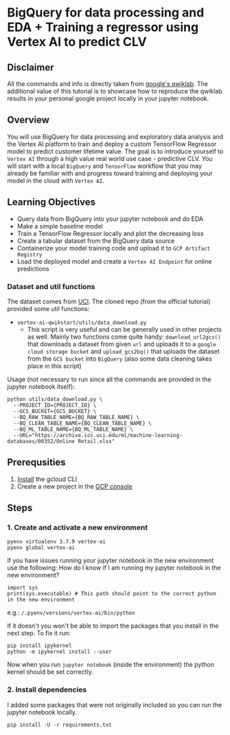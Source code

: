 # BigQuery for data processing and EDA + Training a regressor using Vertex AI to predict CLV

## Disclaimer

All the commands and info is directly taken from [google's qwiklab](https://www.qwiklabs.com/focuses/18940?parent=catalog). The additional value of this tutorial is to showcase how to reproduce the qwiklab results in your personal google project locally in your jupyter notebook.

## Overview

You will use BigQuery for data processing and exploratory data analysis and the Vertex AI platform to train and deploy a custom TensorFlow Regressor model to predict customer lifetime value. The goal is to introduce yourself to `Vertex AI` through a high value real world use case - predictive CLV. You will start with a local `BigQuery` and `TensorFlow` workflow that you may already be familiar with and progress toward training and deploying your model in the cloud with `Vertex AI`.

 ## Learning Objectives
 
 - Query data from BigQuery into your jupyter notebook and do EDA
 - Make a simple baseline model 
 - Train a TensorFlow Regressor locally and plot the decreasing loss
 - Create a tabular dataset from the BigQuery data source
 - Containerize your model training code and upload it to `GCP Artifact Registry`
 - Load the deployed model and create a `Vertex AI Endpoint` for online predictions

### Dataset and util functions

The dataset comes from [UCI](https://archive.ics.uci.edu/ml/datasets/online+retail). The cloned repo (from the official tutorial) provided some util functions:
  - `vertex-ai-qwikstart/utils/data_download.py`
      - This script is very useful and can be generally used in other projects as well. Mainly two functions come quite handy: `download_url2gcs()` that downloads a dataset from given `url` and uploads it to a `google cloud storage bucket` and `upload_gcs2bq()` that uploads the dataset from the `GCS bucket` into `BigQuery` (also some data cleaning takes place in this script) 

Usage (not necessary to run since all the commands are provided in the jupyter notebook itself):
```
python utils/data_download.py \
  --PROJECT_ID={PROJECT_ID} \
  --GCS_BUCKET={GCS_BUCKET} \
  --BQ_RAW_TABLE_NAME={BQ_RAW_TABLE_NAME} \
  --BQ_CLEAN_TABLE_NAME={BQ_CLEAN_TABLE_NAME} \
  --BQ_ML_TABLE_NAME={BQ_ML_TABLE_NAME} \
  --URL="https://archive.ics.uci.edu/ml/machine-learning-databases/00352/Online Retail.xlsx"
```

## Prerequsities

1. [Install](https://cloud.google.com/sdk/docs/install-sdk) the gcloud CLI 
2. Create a new project in the [GCP console](https://console.cloud.google.com)

## Steps

### 1. Create and activate a new environment
```
pyenv virtualenv 3.7.9 vertex-ai
pyenv global vertex-ai
```

If you have issues running your jupyter notebook in the new environment use the following:
How do I know if I am running my jupyter notebook in the new environment?

```
import sys
print(sys.executable) # This path should point to the correct python in the new environment
```
e.g.: `/.pyenv/versions/vertex-ai/bin/python`

If it doesn't you won't be able to import the packages that you install in the next step.
To fix it run:

```
pip install ipykernel  
python -m ipykernel install --user
```

Now when you run `jupyter notebook` (inside the environment) the python kernel should be set correctly.

### 2. Install dependencies
I added some packages that were not originally included so you can run the jupyter notebook locally.

```
pip install -U -r requirements.txt
```

